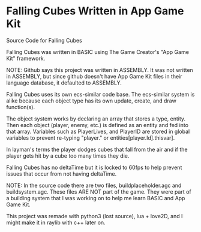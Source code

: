 # Falling Cubes Written in App Game Kit
 Source Code for Falling Cubes
 
 Falling Cubes was written in BASIC using The Game Creator's "App Game Kit" framework.
 
 NOTE: Github says this project was written in ASSEMBLY. It was not written in ASSEMBLY, but since github doesn't have App Game Kit files in their language database, it defaulted to ASSEMBLY.
 
 Falling Cubes uses its own ecs-similar code base. The ecs-similar system is alike because each object type has its own update, create, and draw function(s).

 The object system works by declaring an array that stores a type, entity. Then each object (player, enemy, etc.) is defined as an entity and fed into that array.
 Variables such as PlayerLives, and PlayerID are stored in global variables to prevent re-typing "player." or entities[player.Id].thisvar].

 In layman's terms the player dodges cubes that fall from the air and if the player gets hit by a cube too many times they die.
 
 Falling Cubes has no deltaTime but it is locked to 60fps to help prevent issues that occur from not having deltaTime.
 
 NOTE: In the source code there are two files, buildplaceholder.agc and buildsystem.agc. These files ARE NOT part of the game. They were part of a building system that I was working on to help me learn BASIC and App Game Kit.
 
 This project was remade with python3 (lost source), lua + love2D, and I might make it in raylib with c++ later on.
